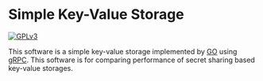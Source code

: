 # Simple Key-Value Storage
[![GPLv3](https://img.shields.io/badge/license-GPLv3-blue.svg)](https://www.gnu.org/copyleft/gpl.html)

This software is a simple key-value storage implemented by
[GO](https://golang.org/) using [gRPC](http://www.grpc.io/).
This software is for comparing performance of secret sharing based key-value
storages. 
